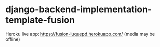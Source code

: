 # django-backend-implementation-template-fusion

Heroku live app: https://fusion-luquepd.herokuapp.com/ (media may be offline)
